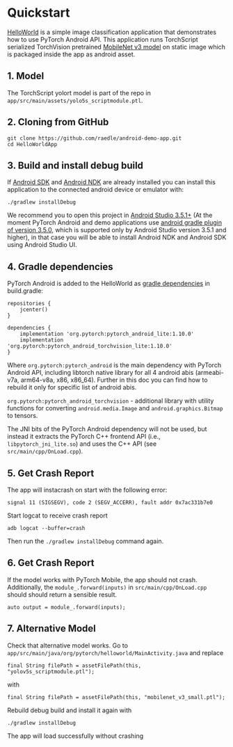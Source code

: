 # Quickstart

[HelloWorld](https://github.com/pytorch/android-demo-app/tree/master/HelloWorldApp) is a simple image classification application that demonstrates how to use PyTorch Android API.
This application runs TorchScript serialized TorchVision pretrained [MobileNet v3 model](https://pytorch.org/vision/stable/models.html) on static image which is packaged inside the app as android asset.


## 1. Model

The TorchScript yolort model is part of the repo in `app/src/main/assets/yolo5s_scriptmodule.ptl`.


## 2. Cloning from GitHub

```
git clone https://github.com/raedle/android-demo-app.git
cd HelloWorldApp
```

## 3. Build and install debug build

If [Android SDK](https://developer.android.com/studio/index.html#command-tools) and [Android NDK](https://developer.android.com/ndk/downloads) are already installed you can install this application to the connected android device or emulator with:

```
./gradlew installDebug
```

We recommend you to open this project in [Android Studio 3.5.1+](https://developer.android.com/studio) (At the moment PyTorch Android and demo applications use [android gradle plugin of version 3.5.0](https://developer.android.com/studio/releases/gradle-plugin#3-5-0), which is supported only by Android Studio version 3.5.1 and higher),
in that case you will be able to install Android NDK and Android SDK using Android Studio UI.


## 4. Gradle dependencies

PyTorch Android is added to the HelloWorld as [gradle dependencies](https://github.com/pytorch/android-demo-app/blob/master/HelloWorldApp/app/build.gradle#L28-L29) in build.gradle:

```
repositories {
    jcenter()
}

dependencies {
    implementation 'org.pytorch:pytorch_android_lite:1.10.0'
    implementation 'org.pytorch:pytorch_android_torchvision_lite:1.10.0'
}
```

Where `org.pytorch:pytorch_android` is the main dependency with PyTorch Android API, including libtorch native library for all 4 android abis (armeabi-v7a, arm64-v8a, x86, x86_64).
Further in this doc you can find how to rebuild it only for specific list of android abis.

`org.pytorch:pytorch_android_torchvision` - additional library with utility functions for converting `android.media.Image` and `android.graphics.Bitmap` to tensors.

The JNI bits of the PyTorch Android dependency will not be used, but instead it extracts the PyTorch C++ frontend API (i.e., `libpytorch_jni_lite.so`) and uses the C++ API (see `src/main/cpp/OnLoad.cpp`).


## 5. Get Crash Report

The app will instacrash on start with the following error:

```
signal 11 (SIGSEGV), code 2 (SEGV_ACCERR), fault addr 0x7ac331b7e0
```

Start logcat to receive crash report

```
adb logcat --buffer=crash
```

Then run the `./gradlew installDebug` command again.


## 6. Get Crash Report

If the model works with PyTorch Mobile, the app should not crash. Additionally, the `module_.forward(inputs)` in `src/main/cpp/OnLoad.cpp` should should return a sensible result.

```
auto output = module_.forward(inputs);
```


## 7. Alternative Model

Check that alternative model works. Go to `app/src/main/java/org/pytorch/helloworld/MainActivity.java` and replace

```
final String filePath = assetFilePath(this, "yolov5s_scriptmodule.ptl");
```

with

```
final String filePath = assetFilePath(this, "mobilenet_v3_small.ptl");
```

Rebuild debug build and install it again with

```
./gradlew installDebug
```

The app will load successfully without crashing
